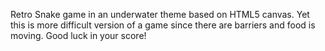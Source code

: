 Retro Snake game in an underwater theme based on HTML5 canvas. 
Yet this is more difficult version of a game since there are barriers and food is moving.
Good luck in your score!
